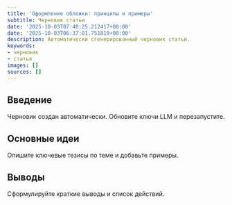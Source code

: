 ```yaml
---
title: 'Оформление обложки: принципы и примеры'
subtitle: Черновик статьи
date: '2025-10-03T07:40:25.212417+00:00'
date: '2025-10-03T06:37:01.751819+00:00'
description: Автоматически сгенерированный черновик статьи.
keywords:
- черновик
- статья
images: []
sources: []
---
```


## Введение

Черновик создан автоматически. Обновите ключи LLM и перезапустите.

## Основные идеи

Опишите ключевые тезисы по теме и добавьте примеры.

## Выводы

Сформулируйте краткие выводы и список действий.